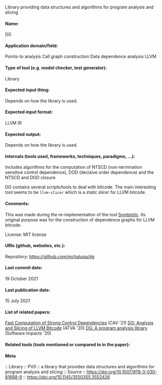 Library providing data structures and algorithms for program analysis and slicing

#### Name:
DG

#### Application domain/field:
Points-to analysis
Call graph construction
Data dependence analysis
LLVM

#### Type of tool (e.g. model checker, test generator):
Library

#### Expected input thing:
Depends on how the library is used.

#### Expected input format:
LLVM IR

#### Expected output:
Depends on how the library is used. 

#### Internals (tools used, frameworks, techniques, paradigms, ...):
Includes algorithms for the computation of NTSCD (non-termination sensitive control dependence), DOD (decisive order dependence) and the NTSCD and DOD closure

DG contains several scripts/tools to deal with bitcode. The main interesting tool seems to be `llvm-slicer` which is a static slicer for LLVM bitcode.

#### Comments:
This was made during the re-implementation of the tool [Symbiotic](Symbiotic.md). Its original purpose was for the construction of dependence graphs for LLVM bitcode.

License: MIT license

#### URIs (github, websites, etc.):
Repository: https://github.com/mchalupa/dg

#### Last commit date:
19 October 2021

#### Last publication date:
15 July 2021

#### List of related papers:
[Fast Computation of Strong Control Dependencies](https://doi.org/10.1007/978-3-030-81688-9_41) (CAV '21)
[DG: Analysis and Slicing of LLVM Bitcode](https://doi.org/10.1007/978-3-030-59152-6_33) (ATVA '20)
[DG: A program analysis library](https://doi.org/10.1016/j.simpa.2020.100038) (Software Impacts '20)

#### Related tools (tools mentioned or compared to in the paper):

#### Meta
:: Library
:: PV0 :: a library that provides data structures and algorithms for program analysis and slicing
:: Source :: https://doi.org/10.1007/978-3-030-81688-9 :: https://doi.org/10.1145/3550355.3552426
